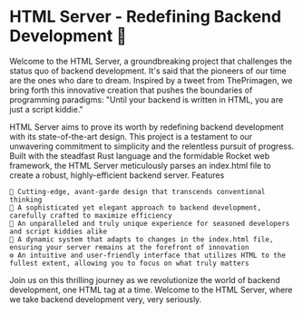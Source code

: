 # HTML Server - Redefining Backend Development 🧐

Welcome to the HTML Server, a groundbreaking project that challenges the status quo of backend development. It's said that the pioneers of our time are the ones who dare to dream. Inspired by a tweet from ThePrimagen, we bring forth this innovative creation that pushes the boundaries of programming paradigms: "Until your backend is written in HTML, you are just a script kiddie."

HTML Server aims to prove its worth by redefining backend development with its state-of-the-art design. This project is a testament to our unwavering commitment to simplicity and the relentless pursuit of progress. Built with the steadfast Rust language and the formidable Rocket web framework, the HTML Server meticulously parses an index.html file to create a robust, highly-efficient backend server.
Features

    🚀 Cutting-edge, avant-garde design that transcends conventional thinking
    🧠 A sophisticated yet elegant approach to backend development, carefully crafted to maximize efficiency
    💼 An unparalleled and truly unique experience for seasoned developers and script kiddies alike
    🌟 A dynamic system that adapts to changes in the index.html file, ensuring your server remains at the forefront of innovation
    ⚙️ An intuitive and user-friendly interface that utilizes HTML to the fullest extent, allowing you to focus on what truly matters

Join us on this thrilling journey as we revolutionize the world of backend development, one HTML tag at a time. Welcome to the HTML Server, where we take backend development very, very seriously.
